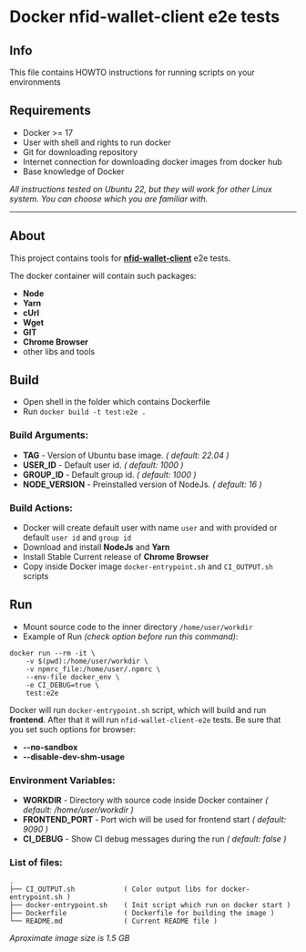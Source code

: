 # Docker nfid-wallet-client e2e tests

## Info

This file contains HOWTO instructions for running scripts on your environments

## Requirements

- Docker >= 17
- User with shell and rights to run docker
- Git for downloading repository
- Internet connection for downloading docker images from docker hub
- Base knowledge of Docker

_All instructions tested on Ubuntu 22, but they will work for other Linux system._
_You can choose which you are familiar with._

---

## About

This project contains tools for **[nfid-wallet-client](https://github.com/internet-identity-labs/nfid-wallet-client/)** e2e tests.

The docker container will contain such packages:

- **Node**
- **Yarn**
- **cUrl**
- **Wget**
- **GIT**
- **Chrome Browser**
- other libs and tools

## Build

- Open shell in the folder which contains Dockerfile
- Run `docker build -t test:e2e .`

### Build Arguments:

- **TAG** - Version of Ubuntu base image. _( default: 22.04 )_
- **USER_ID** - Default user id. _( default: 1000 )_
- **GROUP_ID** - Default group id. _( default: 1000 )_
- **NODE_VERSION** - Preinstalled version of NodeJs. _( default: 16 )_

### Build Actions:

- Docker will create default user with name `user` and with provided or default `user id` and `group id`
- Download and install **NodeJs** and **Yarn**
- Install Stable Current release of **Chrome Browser**
- Copy inside Docker image `docker-entrypoint.sh` and `CI_OUTPUT.sh` scripts

## Run

- Mount source code to the inner directory `/home/user/workdir`
- Example of Run _(check option before run this command)_:

```
docker run --rm -it \
    -v $(pwd):/home/user/workdir \
    -v npmrc_file:/home/user/.npmrc \
    --env-file docker_env \
    -e CI_DEBUG=true \
    test:e2e
```

Docker will run `docker-entrypoint.sh` script, which will build and run **frontend**.
After that it will run `nfid-wallet-client-e2e` tests.
Be sure that you set such options for browser:

- **--no-sandbox**
- **--disable-dev-shm-usage**

### Environment Variables:

- **WORKDIR** - Directory with source code inside Docker container _( default: /home/user/workdir )_
- **FRONTEND_PORT** - Port wich will be used for frontend start _( default: 9090 )_
- **CI_DEBUG** - Show CI debug messages during the run _( default: false )_

### List of files:

    .
    ├── CI_OUTPUT.sh            ( Color output libs for docker-entrypoint.sh )
    ├── docker-entrypoint.sh    ( Init script which run on docker start )
    ├── Dockerfile              ( Dockerfile for building the image )
    └── README.md               ( Current README file )

_Aproximate image size is 1.5 GB_
